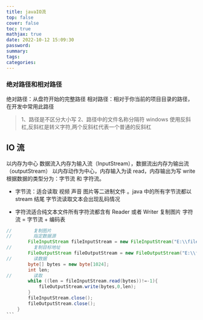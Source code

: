 ```yaml
---
title: javaIO流
top: false
cover: false
toc: true
mathjax: true
date: 2022-10-12 15:09:30
password:
summary:
tags:
categories:
---
```


### 绝对路径和相对路径

绝对路径：从盘符开始的完整路径
相对路径：相对于你当前的项目目录的路径，在开发中常用此路径

> 1、路径是不区分大小写
> 2、路径中的文件名称分隔符 windows 使用反斜杠,反斜杠是转义字符,两个反斜杠代表一个普通的反斜杠

  <!-- more -->

## IO 流

以内存为中心
数据流入内存为输入流（InputStream），数据流出内存为输出流（outputStream）
以内存动作为中心，内存输入为读 read，内存输出为写 write
根据数据的类型分为：字节流 和 字符流。

- 字节流：适合读取 视频 声音 图片等二进制文件 。java 中的所有字节流都以 stream 结尾 字节流读取文本会出现乱码情况

* 字符流适合纯文本文件所有字符流都含有 Reader 或者 Writer
  复制图片 字符流 = 字节流 + 编码表

````java
//        复制图片
//        指定数据源
        FileInputStream fileInputStream = new FileInputStream("E:\\file.png");
//        复制目标地址
        FileOutputStream fileOutputStream = new FileOutputStream("E:\\fileCopy.png");
//        读数据
        byte[] bytes = new byte[1024];
        int len;
//        读取
        while ((len = fileInputStream.read(bytes))!=-1){
            fileOutputStream.write(bytes,0,len);
        }
        fileInputStream.close();
        fileOutputStream.close();
    }
```

````
